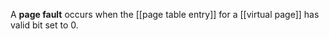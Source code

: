A **page fault** occurs when the [[page table entry]] for a [[virtual page]] has valid bit set to 0.